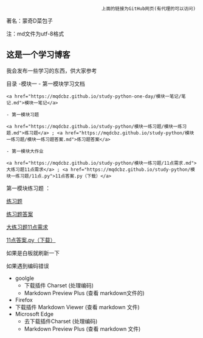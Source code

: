                                        上面的链接为GitHub网页(有代理的可以访问)
                                       
   著名：蒙奇D菜包子

注：md文件为utf-8格式
## 这是一个学习博客

我会发布一些学习的东西，供大家参考


目录
  -模块一
    - 第一模块学习文档
    
    <a href="https://mqdcbz.github.io/study-python-one-day/模块一笔记/笔记.md">模块一笔记</a>
    
    - 第一模块习题
    
    <a href="https://mqdcbz.github.io/study-python/模块一练习题/模块一练习题.md">练习题</a> ; <a href="https://mqdcbz.github.io/study-python/模块一练习题/模块一练习题答案.md">练习题答案</a>
    
    - 第一模块大作业
    
    <a href="https://mqdcbz.github.io/study-python/模块一练习题/11点需求.md">大练习题11点需求</a> ; <a href="https://mqdcbz.github.io/study-python/模块一练习题/11点.py">11点答案.py（下载）</a>
  
第一模块练习题 ：
  
  <a href="https://mqdcbz.github.io/study-python/模块一练习题/模块一练习题.md">练习题</a>
  
  <a href="https://mqdcbz.github.io/study-python/模块一练习题/模块一练习题答案.md">练习题答案</a>
  
  <a href="https://mqdcbz.github.io/study-python/模块一练习题/11点需求.md">大练习题11点需求</a>
  
  <a href="https://mqdcbz.github.io/study-python/模块一练习题/11点.py">11点答案.py（下载）</a>

 如果是白板就刷新一下


如果遇到编码错误 

- goolgle 
  - 下载插件 Charset (处理编码) 
  - Markdown Preview Plus  (查看 markdown文件的)
- Firefox 
- 下载插件 Markdown Viewer  (查看 markdown 文件)
- Microsoft Edge
  - 去下载插件Charset (处理编码) 
  - Markdown Preview Plus   (查看 markdown 文件)
